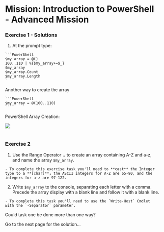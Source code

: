 # Mission: Introduction to PowerShell - Advanced Mission

### Exercise 1 - Solutions

  1. At the prompt type:

    ```PowerShell
    $my_array = @()
    100..110 | %{$my_array+=$_}
    $my_array
    $my_array.Count
    $my_array.Length
    `

  Another way to create the array

    ```PowerShell
    $my_array = @(100..110)
    ```

  PowerShell Array Creation:

  <!--![](assets/images/image-02.jpg)<br/><br/>-->

  ![](/posts/files/dne-dcip-introduction-to-powershell-mission-02-v01/assets/images/image-02.jpg)<br/><br/>

### Exercise 2

  1. Use the Range Operator **..** to create an array containing A-Z and a-z, and name the array `$my_array`.

    - To complete this exercise task you'll need to **cast** the Integer type to a **[char]**; the ASCII integers for A-Z are 65-90, and the integers for a-z are 97-122.

  2. Write `$my_array` to the console, separating each letter with a comma. Precede the array display with a blank line and follow it with a blank line.

    - To complete this task you'll need to use the `Write-Host` Cmdlet with the `-Separator` parameter.

Could task one be done more than one way?

Go to the next page for the solution...
